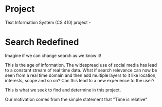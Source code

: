 # Project
Text Information System (CS 410) project -

# Search Redefined

Imagine if we can change search as we know it!

This is the age of information. The widespread use of social media has lead to a constant stream of real time data.
What if search relevance can now be seen from a real time domain and then add multiple layers to it like location, interests, scope and so on? Can this lead to a new experience to the user?

This is what we seek to find and determine in this project.

Our motivation comes from the simple statement that "Time is relative"
